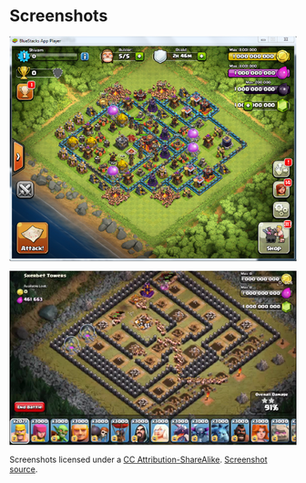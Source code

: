 # Screenshots

![A maxed out base made with DEDServer](/img/MaxedBase.png)

![Mass barbarians attack sherbert towers!](/img/MassBarbsVsST.png)

Screenshots licensed under a [CC Attribution-ShareAlike](http://creativecommons.org/licenses/by-sa/3.0/). [Screenshot source](http://cocdevteam.com/w/index.php/DEDServer_Screenshots).